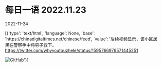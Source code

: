 # 每日一语 2022.11.23

2022-11-24

[{'type': 'text/html', 'language': None, 'base': 'https://chinadigitaltimes.net/chinese/feed', 'value': '后续视频显示，该小区居民在警察手中将男子救下。 https://twitter.com/whyyoutouzhele/status/1595766976571445251  

![GitHub](https://chinadigitaltimes.net/chinese/files/2022/11/2022.11.23.jpg)'}]